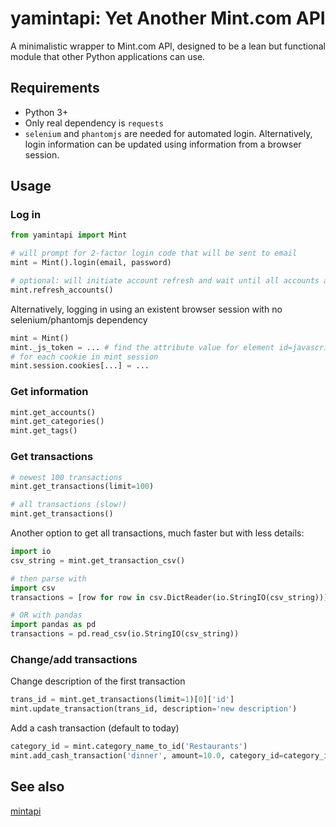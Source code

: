 # yamintapi: Yet Another Mint.com API

A minimalistic wrapper to Mint.com API, designed to be a lean but functional module that other Python applications can use.

## Requirements

- Python 3+
- Only real dependency is `requests`
- `selenium` and `phantomjs` are needed for automated login. Alternatively, login information can be updated using information from a browser session.

## Usage

### Log in
```python
from yamintapi import Mint

# will prompt for 2-factor login code that will be sent to email
mint = Mint().login(email, password)

# optional: will initiate account refresh and wait until all accounts are refreshed
mint.refresh_accounts()
```

Alternatively, logging in using an existent browser session with no selenium/phantomjs dependency
```python
mint = Mint()
mint._js_token = ... # find the attribute value for element id=javascript-user from any page in Mint after logging in
# for each cookie in mint session
mint.session.cookies[...] = ... 
```
### Get information
```python
mint.get_accounts()
mint.get_categories()
mint.get_tags()
```

### Get transactions
```python
# newest 100 transactions
mint.get_transactions(limit=100)

# all transactions (slow!)
mint.get_transactions()
```

Another option to get all transactions, much faster but with less details:
```python
import io
csv_string = mint.get_transaction_csv()

# then parse with 
import csv
transactions = [row for row in csv.DictReader(io.StringIO(csv_string))]

# OR with pandas
import pandas as pd
transactions = pd.read_csv(io.StringIO(csv_string))
```

### Change/add transactions
Change description of the first transaction
```python
trans_id = mint.get_transactions(limit=1)[0]['id']
mint.update_transaction(trans_id, description='new description')
```

Add a cash transaction (default to today)
```python
category_id = mint.category_name_to_id('Restaurants')  
mint.add_cash_transaction('dinner', amount=10.0, category_id=category_id)
```

## See also

[mintapi](https://github.com/mrooney/mintapi)
